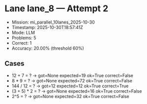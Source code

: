 # Lane lane_8 — Attempt 2

- Mission: mi_parallel_10lanes_2025-10-30
- Timestamp: 2025-10-30T18:57:41Z
- Mode: LLM
- Problems: 5
- Correct: 1
- Accuracy: 20.00% (threshold 60%)

## Cases
- 12 + 7 = ? → got=None expected=19 ok=True correct=False
- 8 * 9 = ? → got=None expected=72 ok=True correct=False
- 144 / 12 = ? → got=12 expected=12 ok=True correct=True
- (3 + 5) * 2 = ? → got=None expected=16 ok=True correct=False
- 2^5 = ? → got=None expected=32 ok=True correct=False